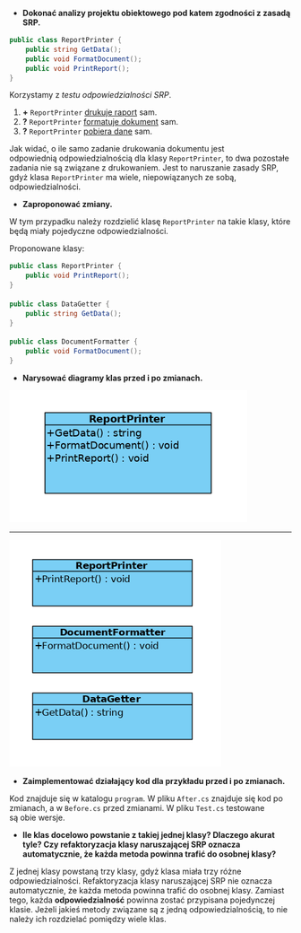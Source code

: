 - **Dokonać analizy projektu obiektowego pod katem zgodności z zasadą SRP.**

```csharp
public class ReportPrinter {
    public string GetData();
    public void FormatDocument();
    public void PrintReport();
}
```

Korzystamy z *testu odpowiedzialności SRP*.

1. **+** `ReportPrinter` <u>drukuje raport</u> sam.
2. **?** `ReportPrinter` <u>formatuje dokument</u> sam.
3. **?** `ReportPrinter` <u>pobiera dane</u> sam.

Jak widać, o ile samo zadanie drukowania dokumentu jest odpowiednią odpowiedzialnością dla klasy `ReportPrinter`, to dwa pozostałe zadania nie są związane z drukowaniem. Jest to naruszanie zasady SRP, gdyż klasa `ReportPrinter` ma wiele, niepowiązanych ze sobą, odpowiedzialności.

- **Zaproponować zmiany.**

W tym przypadku należy rozdzielić klasę `ReportPrinter` na takie klasy, które będą miały pojedyczne odpowiedzialności.

Proponowane klasy:
```csharp
public class ReportPrinter {
    public void PrintReport();
}

public class DataGetter {
    public string GetData();
}

public class DocumentFormatter {
    public void FormatDocument();
}
```

- **Narysować diagramy klas przed i po zmianach.**

![przed](./diagram_przed.png)

***

![po](./diagram_po.png)



- **Zaimplementować działający kod dla przykładu przed i po zmianach.**

Kod znajduje się w katalogu `program`. W pliku `After.cs` znajduje się kod po zmianach, a w `Before.cs` przed zmianami. W pliku `Test.cs` testowane są obie wersje.

- **Ile klas docelowo powstanie z takiej jednej klasy? Dlaczego akurat tyle? Czy refaktoryzacja klasy naruszającej SRP oznacza automatycznie, że każda metoda powinna trafić do osobnej klasy?**

Z jednej klasy powstaną trzy klasy, gdyż klasa miała trzy różne odpowiedzialności. 
Refaktoryzacja klasy naruszającej SRP nie oznacza automatycznie, że każda metoda powinna trafić do osobnej klasy. Zamiast tego, każda **odpowiedzialność** powinna zostać przypisana pojedynczej klasie. Jeżeli jakieś metody związane są z jedną odpowiedzialnością, to nie należy ich rozdzielać pomiędzy wiele klas.